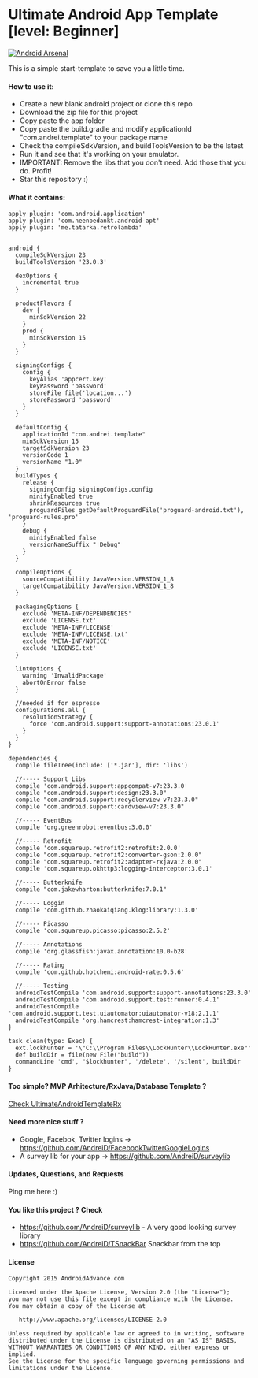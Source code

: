 Ultimate Android App Template [level: Beginner]
==========================

[![Android Arsenal](https://img.shields.io/badge/Android%20Arsenal-UltimateAndroidAppTemplate-brightgreen.svg?style=flat)](http://android-arsenal.com/details/3/2781)

This is a simple start-template to save you a little time.

#### How to use it:

* Create a new blank android project or clone this repo
* Download the zip file for this project
* Copy paste the app folder
* Copy paste the build.gradle and modify applicationId "com.andrei.template" to your package name
* Check the compileSdkVersion, and buildToolsVersion to be the latest
* Run it and see that it's working on your emulator.
* IMPORTANT: Remove the libs that you don't need. Add those that you do. Profit!
* Star this repository :)


#### What it contains:

~~~~
apply plugin: 'com.android.application'
apply plugin: 'com.neenbedankt.android-apt'
apply plugin: 'me.tatarka.retrolambda'


android {
  compileSdkVersion 23
  buildToolsVersion '23.0.3'

  dexOptions {
    incremental true
  }

  productFlavors {
    dev {
      minSdkVersion 22
    }
    prod {
      minSdkVersion 15
    }
  }

  signingConfigs {
    config {
      keyAlias 'appcert.key'
      keyPassword 'password'
      storeFile file('location...')
      storePassword 'password'
    }
  }

  defaultConfig {
    applicationId "com.andrei.template"
    minSdkVersion 15
    targetSdkVersion 23
    versionCode 1
    versionName "1.0"
  }
  buildTypes {
    release {
      signingConfig signingConfigs.config
      minifyEnabled true
      shrinkResources true
      proguardFiles getDefaultProguardFile('proguard-android.txt'), 'proguard-rules.pro'
    }
    debug {
      minifyEnabled false
      versionNameSuffix " Debug"
    }
  }

  compileOptions {
    sourceCompatibility JavaVersion.VERSION_1_8
    targetCompatibility JavaVersion.VERSION_1_8
  }

  packagingOptions {
    exclude 'META-INF/DEPENDENCIES'
    exclude 'LICENSE.txt'
    exclude 'META-INF/LICENSE'
    exclude 'META-INF/LICENSE.txt'
    exclude 'META-INF/NOTICE'
    exclude 'LICENSE.txt'
  }

  lintOptions {
    warning 'InvalidPackage'
    abortOnError false
  }

  //needed if for espresso
  configurations.all {
    resolutionStrategy {
      force 'com.android.support:support-annotations:23.0.1'
    }
  }
}

dependencies {
  compile fileTree(include: ['*.jar'], dir: 'libs')

  //----- Support Libs
  compile 'com.android.support:appcompat-v7:23.3.0'
  compile "com.android.support:design:23.3.0"
  compile "com.android.support:recyclerview-v7:23.3.0"
  compile "com.android.support:cardview-v7:23.3.0"

  //----- EventBus
  compile 'org.greenrobot:eventbus:3.0.0'

  //----- Retrofit
  compile 'com.squareup.retrofit2:retrofit:2.0.0'
  compile "com.squareup.retrofit2:converter-gson:2.0.0"
  compile "com.squareup.retrofit2:adapter-rxjava:2.0.0"
  compile 'com.squareup.okhttp3:logging-interceptor:3.0.1'

  //----- Butterknife
  compile "com.jakewharton:butterknife:7.0.1"

  //----- Loggin
  compile 'com.github.zhaokaiqiang.klog:library:1.3.0'

  //----- Picasso
  compile 'com.squareup.picasso:picasso:2.5.2'

  //----- Annotations
  compile 'org.glassfish:javax.annotation:10.0-b28'

  //----- Rating
  compile 'com.github.hotchemi:android-rate:0.5.6'

  //----- Testing
  androidTestCompile 'com.android.support:support-annotations:23.3.0'
  androidTestCompile 'com.android.support.test:runner:0.4.1'
  androidTestCompile 'com.android.support.test.uiautomator:uiautomator-v18:2.1.1'
  androidTestCompile 'org.hamcrest:hamcrest-integration:1.3'
}

task clean(type: Exec) {
  ext.lockhunter = '\"C:\\Program Files\\LockHunter\\LockHunter.exe"'
  def buildDir = file(new File("build"))
  commandLine 'cmd', "$lockhunter", '/delete', '/silent', buildDir
}

~~~~

#### Too simple? MVP Arhitecture/RxJava/Database Template ?

[Check UltimateAndroidTemplateRx](https://github.com/AndreiD/UltimateAndroidTemplateRx)


#### Need more nice stuff ?

- Google, Facebok, Twitter logins -> https://github.com/AndreiD/FacebookTwitterGoogleLogins
- A survey lib for your app -> https://github.com/AndreiD/surveylib

#### Updates, Questions, and Requests

Ping me here :)


#### You like this project ? Check
- https://github.com/AndreiD/surveylib - A very good looking survey library
- https://github.com/AndreiD/TSnackBar Snackbar from the top


#### License

~~~~
Copyright 2015 AndroidAdvance.com

Licensed under the Apache License, Version 2.0 (the "License");
you may not use this file except in compliance with the License.
You may obtain a copy of the License at

   http://www.apache.org/licenses/LICENSE-2.0

Unless required by applicable law or agreed to in writing, software
distributed under the License is distributed on an "AS IS" BASIS,
WITHOUT WARRANTIES OR CONDITIONS OF ANY KIND, either express or implied.
See the License for the specific language governing permissions and
limitations under the License.
~~~~
